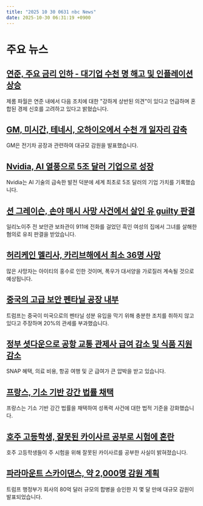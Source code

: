 ```yaml
---
title: "2025 10 30 0631 nbc News"
date: 2025-10-30 06:31:19 +0900
---
```


# 주요 뉴스

## [연준, 주요 금리 인하 - 대기업 수천 명 해고 및 인플레이션 상승](https://www.nbcnews.com/business/economy/federal-reserve-interest-rate-decision-rcna240337)  
제롬 파월은 연준 내에서 다음 조치에 대한 "강하게 상반된 의견"이 있다고 언급하며 혼합된 경제 신호를 고려하고 있다고 밝혔습니다.  

## [GM, 미시간, 테네시, 오하이오에서 수천 개 일자리 감축](https://www.nbcnews.com/business/autos/gm-layoffs-michigan-ohio-ev-plant-rcna240580)  
GM은 전기차 공장과 관련하여 대규모 감원을 발표했습니다.  

## [Nvidia, AI 열풍으로 5조 달러 기업으로 성장](https://www.nbcnews.com/business/markets/nvidia-record-five-trillion-ai-bubble-rcna240447)  
Nvidia는 AI 기술의 급속한 발전 덕분에 세계 최초로 5조 달러의 기업 가치를 기록했습니다.  

## [션 그레이슨, 손야 매시 사망 사건에서 살인 유 guilty 판결](https://www.nbcnews.com/news/us-news/sean-grayson-found-guilty-murder-death-sonya-massey-rcna240223)  
일리노이주 전 보안관 보좌관이 911에 전화를 걸었던 흑인 여성의 집에서 그녀를 살해한 혐의로 유죄 판결을 받았습니다.  

## [허리케인 멜리사, 카리브해에서 최소 36명 사망](https://www.nbcnews.com/weather/hurricanes/live-blog/hurricane-melissa-live-updates-storm-landfall-cuba-category-3-jamaica-rcna240425)  
많은 사망자는 아이티의 홍수로 인한 것이며, 폭우가 대서양을 가로질러 계속될 것으로 예상됩니다.  

## [중국의 고급 보안 펜타닐 공장 내부](https://www.nbcnews.com/world/asia/high-security-chinese-factory-pumping-fentanyl-rcna240439)  
트럼프는 중국이 미국으로의 펜타닐 성분 유입을 막기 위해 충분한 조치를 취하지 않고 있다고 주장하며 20%의 관세를 부과했습니다.  

## [정부 셧다운으로 공항 교통 관제사 급여 감소 및 식품 지원 감소](https://www.nbcnews.com/politics/congress/government-shutdown-pain-air-traffic-control-snap-wic-benefits-tsa-rcna240244)  
SNAP 혜택, 의료 비용, 항공 여행 및 군 급여가 큰 압박을 받고 있습니다.  

## [프랑스, 기소 기반 강간 법률 채택](https://www.nbcnews.com/world/europe/france-adopts-consent-based-rape-law-wake-landmark-gisele-pelicot-case-rcna240598)  
프랑스는 기소 기반 강간 법률을 채택하여 성폭력 사건에 대한 법적 기준을 강화했습니다.  

## [호주 고등학생, 잘못된 카이사르 공부로 시험에 혼란](https://www.nbcnews.com/world/australia/studying-wrong-caesar-gets-high-school-seniors-history-exam-rcna240477)  
호주 고등학생들이 주 시험을 위해 잘못된 카이사르를 공부한 사실이 밝혀졌습니다.  

## [파라마운트 스카이댄스, 약 2,000명 감원 계획](https://www.nbcnews.com/business/media/paramount-skydance-layoffs-rcna240067)  
트럼프 행정부가 회사의 80억 달러 규모의 합병을 승인한 지 몇 달 만에 대규모 감원이 발표되었습니다.